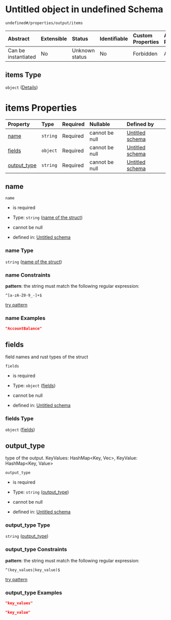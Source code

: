 # Untitled object in undefined Schema

```txt
undefined#/properties/output/items
```



| Abstract            | Extensible | Status         | Identifiable | Custom Properties | Additional Properties | Access Restrictions | Defined In                                                                           |
| :------------------ | :--------- | :------------- | :----------- | :---------------- | :-------------------- | :------------------ | :----------------------------------------------------------------------------------- |
| Can be instantiated | No         | Unknown status | No           | Forbidden         | Allowed               | none                | [algorithm\_indexer.json\*](../../out/algorithm_indexer.json "open original schema") |

## items Type

`object` ([Details](algorithm_indexer-properties-output-items.md))

# items Properties

| Property                     | Type     | Required | Nullable       | Defined by                                                                                                                                         |
| :--------------------------- | :------- | :------- | :------------- | :------------------------------------------------------------------------------------------------------------------------------------------------- |
| [name](#name)                | `string` | Required | cannot be null | [Untitled schema](algorithm_indexer-properties-output-items-properties-name-of-the-struct.md "undefined#/properties/output/items/properties/name") |
| [fields](#fields)            | `object` | Required | cannot be null | [Untitled schema](algorithm_indexer-properties-output-items-properties-fields.md "undefined#/properties/output/items/properties/fields")           |
| [output\_type](#output_type) | `string` | Required | cannot be null | [Untitled schema](algorithm_indexer-properties-output-items-properties-output_type.md "undefined#/properties/output/items/properties/output_type") |

## name



`name`

*   is required

*   Type: `string` ([name of the struct](algorithm_indexer-properties-output-items-properties-name-of-the-struct.md))

*   cannot be null

*   defined in: [Untitled schema](algorithm_indexer-properties-output-items-properties-name-of-the-struct.md "undefined#/properties/output/items/properties/name")

### name Type

`string` ([name of the struct](algorithm_indexer-properties-output-items-properties-name-of-the-struct.md))

### name Constraints

**pattern**: the string must match the following regular expression:&#x20;

```regexp
^[a-zA-Z0-9_-]+$
```

[try pattern](https://regexr.com/?expression=%5E%5Ba-zA-Z0-9_-%5D%2B%24 "try regular expression with regexr.com")

### name Examples

```json
"AccountBalance"
```

## fields

field names and rust types of the struct

`fields`

*   is required

*   Type: `object` ([fields](algorithm_indexer-properties-output-items-properties-fields.md))

*   cannot be null

*   defined in: [Untitled schema](algorithm_indexer-properties-output-items-properties-fields.md "undefined#/properties/output/items/properties/fields")

### fields Type

`object` ([fields](algorithm_indexer-properties-output-items-properties-fields.md))

## output\_type

type of the output. KeyValues: HashMap\<Key, Vec<Values>>, KeyValue: HashMap\<Key, Value>

`output_type`

*   is required

*   Type: `string` ([output\_type](algorithm_indexer-properties-output-items-properties-output_type.md))

*   cannot be null

*   defined in: [Untitled schema](algorithm_indexer-properties-output-items-properties-output_type.md "undefined#/properties/output/items/properties/output_type")

### output\_type Type

`string` ([output\_type](algorithm_indexer-properties-output-items-properties-output_type.md))

### output\_type Constraints

**pattern**: the string must match the following regular expression:&#x20;

```regexp
^(key_values|key_value)$
```

[try pattern](https://regexr.com/?expression=%5E\(key_values%7Ckey_value\)%24 "try regular expression with regexr.com")

### output\_type Examples

```json
"key_values"
```

```json
"key_value"
```
